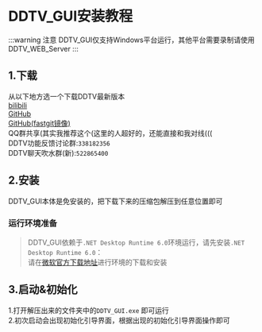 # DDTV_GUI安装教程
:::warning 注意
DDTV_GUI仅支持Windows平台运行，其他平台需要录制请使用DDTV_WEB_Server
:::
## 1.下载
从以下地方选一个下载DDTV最新版本    
[bilibili](https://play-live.bilibili.com/details/1651690688387)  
[GitHub](https://github.com/CHKZL/DDTV/releases/latest)   
[GitHub(fastgit镜像)](https://hub.fastgit.xyz/CHKZL/DDTV/releases/latest)  
QQ群共享(其实我推荐这个(这里的人超好的，还能直接和我对线(((  
DDTV功能反馈讨论群:`338182356`  
DDTV聊天吹水群(新):`522865400`  

## 2.安装
DDTV_GUI本体是免安装的，把下载下来的压缩包解压到任意位置即可  
### 运行环境准备  
>DDTV_GUI依赖于`.NET Desktop Runtime 6.0`环境运行，请先安装`.NET Desktop Runtime 6.0`：  
>请在[微软官方下载地址](https://dotnet.microsoft.com/en-us/download/dotnet/thank-you/runtime-desktop-6.0.5-windows-x64-installer)进行环境的下载和安装  


## 3.启动&初始化
1.打开解压出来的文件夹中的`DDTV_GUI.exe` 即可运行  
2.初次启动会出现初始化引导界面，根据出现的初始化引导界面操作即可  